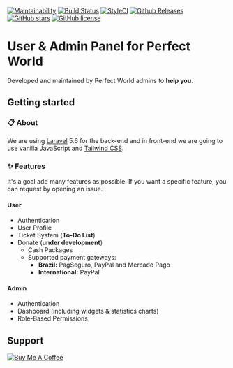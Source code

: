 [![Maintainability](https://api.codeclimate.com/v1/badges/a764dc7962aaf9e84a56/maintainability)](https://codeclimate.com/github/webmasterdro/pw-web/maintainability)
[![Build Status](https://travis-ci.org/webmasterdro/pw-web.svg?branch=master)](https://travis-ci.org/webmasterdro/pw-web)
[![StyleCI](https://github.styleci.io/repos/146076719/shield?branch=master)](https://github.styleci.io/repos/146076719)
[![Github Releases](https://img.shields.io/github/downloads/webmasterdro/pw-web/latest/total.svg?style=popout-square)](https://github.com/webmasterdro/pw-web)
[![GitHub stars](https://img.shields.io/github/stars/webmasterdro/pw-web.svg?style=popout-square)](https://github.com/webmasterdro/pw-web/stargazers)
[![GitHub license](https://img.shields.io/github/license/webmasterdro/pw-web.svg?style=popout-square)](https://github.com/webmasterdro/pw-web/blob/master/LICENSE)

# User & Admin Panel for Perfect World

Developed and maintained by Perfect World admins to **help you**. 

## Getting started

### :clipboard: About

We are using [Laravel](https://laravel.com/) 5.6 for the back-end and in front-end we are going to use vanilla JavaScript and [Tailwind CSS](https://tailwindcss.com/docs/what-is-tailwind/).

### :sparkles: Features

It's a goal add many features as possible. If you want a specific feature, you can request by opening an issue.

#### User
- Authentication
- User Profile
- Ticket System (__To-Do List__)
- Donate (__under development__)
    * Cash Packages
    * Supported payment gateways:
        * **Brazil:** PagSeguro, PayPal and Mercado Pago
        * **International:** PayPal
#### Admin 
- Authentication
- Dashboard (including widgets & statistics charts)
- Role-Based Permissions


## Support

<a href="https://www.buymeacoffee.com/itmxe7h" target="_blank"><img src="https://www.buymeacoffee.com/assets/img/custom_images/black_img.png" alt="Buy Me A Coffee" style="height: auto !important;width: auto !important;" ></a>